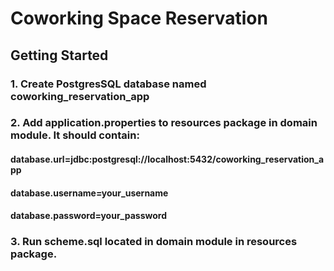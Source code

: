# Coworking Space Reservation

## Getting Started

### 1. Create PostgresSQL database named coworking_reservation_app

### 2. Add application.properties to resources package in domain module. It should contain:

#### database.url=jdbc:postgresql://localhost:5432/coworking_reservation_app
#### database.username=your_username
#### database.password=your_password

### 3. Run scheme.sql located in domain module in resources package.



